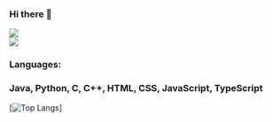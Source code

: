 ### Hi there 👋

<!--
![Cameron's GitHub Stats](https://github-readme-stats.vercel.app/api?username=cam-arch&hide=stars&show_icons=true&theme=dark&count_private=true)
-->

<div>
  <a align="center" href="https://github.com/cam-arch?tab=followers">
    <img src="https://img.shields.io/github/followers/cam-arch?label=Follow%20%40cam-arch&style=social" />
  </a>
  <br/>
  <a align="center" href="https://www.linkedin.com/in/cameronarchibold/">
    <img src="https://img.shields.io/badge/LinkedIn-blue?style=flat&logo=linkedin&labelColor=blue" />
  </a>
  <br/>
</div>

### Languages:
### Java, Python, C, C++, HTML, CSS, JavaScript, TypeScript

[![Top Langs](https://github-readme-stats-git-masterrstaa-rickstaa.vercel.app/api/top-langs/?username=cam-arch)]

<!--
**cam-arch/cam-arch** is a ✨ _special_ ✨ repository because its `README.md` (this file) appears on your GitHub profile.

Here are some ideas to get you started:

- 🔭 I’m currently working on ...
- 🌱 I’m currently learning ...
- 👯 I’m looking to collaborate on ...
- 🤔 I’m looking for help with ...
- 💬 Ask me about ...
- 📫 How to reach me: ...
- 😄 Pronouns: ...
- ⚡ Fun fact: ...
-->
